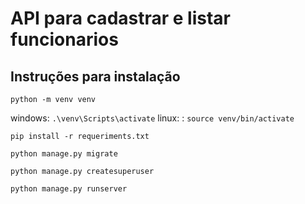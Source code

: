 # API para cadastrar e listar funcionarios

## Instruções para instalação
`python -m venv venv`

windows: `.\venv\Scripts\activate`
linux: : `source venv/bin/activate`

`pip install -r requeriments.txt`

`python manage.py migrate`

`python manage.py createsuperuser`

`python manage.py runserver`